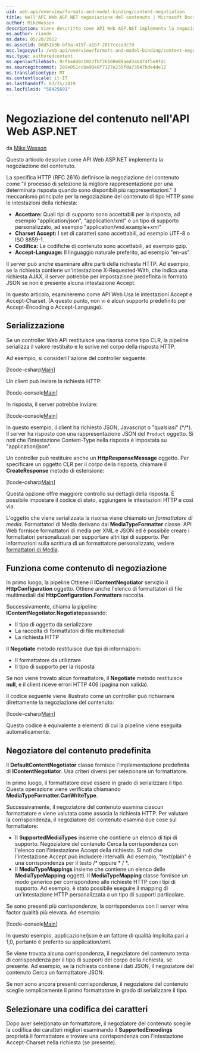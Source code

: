 ```yaml
---
uid: web-api/overview/formats-and-model-binding/content-negotiation
title: Nell'API Web ASP.NET negoziazione del contenuto | Microsoft Docs
author: MikeWasson
description: Viene descritto come API Web ASP.NET implementa la negoziazione del contenuto HTTP.
ms.author: riande
ms.date: 05/20/2012
ms.assetid: 0dd51b30-bf5a-419f-a1b7-2817ccca3c7d
msc.legacyurl: /web-api/overview/formats-and-model-binding/content-negotiation
msc.type: authoredcontent
ms.openlocfilehash: 9cfbed49c1022fbf26160e89aed3ab474f5e0fdc
ms.sourcegitcommit: 289e051cc8a90e8f7127e239fda73047bde4de12
ms.translationtype: MT
ms.contentlocale: it-IT
ms.lasthandoff: 03/25/2019
ms.locfileid: "58425691"
---
```

<a name="content-negotiation-in-aspnet-web-api"></a>Negoziazione del contenuto nell'API Web ASP.NET
====================
da [Mike Wasson](https://github.com/MikeWasson)

Questo articolo descrive come API Web ASP.NET implementa la negoziazione del contenuto.

La specifica HTTP (RFC 2616) definisce la negoziazione del contenuto come "il processo di selezione la migliore rappresentazione per una determinata risposta quando sono disponibili più rappresentazioni." Il meccanismo principale per la negoziazione del contenuto di tipo HTTP sono le intestazioni della richiesta:

- **Accettare:** Quali tipi di supporto sono accettabili per la risposta, ad esempio "application/json", "application/xml" o un tipo di supporto personalizzato, ad esempio &quot;application/vnd.example+xml&quot;
- **Charset Accept:** I set di caratteri sono accettabili, ad esempio UTF-8 o ISO 8859-1.
- **Codifica:** Le codifiche di contenuto sono accettabili, ad esempio gzip.
- **Accept-Language:** Il linguaggio naturale preferito, ad esempio "en-us".

Il server può anche esaminare altre parti della richiesta HTTP. Ad esempio, se la richiesta contiene un'intestazione X-Requested-With, che indica una richiesta AJAX, il server potrebbe per impostazione predefinita in formato JSON se non è presente alcuna intestazione Accept.

In questo articolo, esamineremo come API Web Usa le intestazioni Accept e Accept-Charset. (A questo punto, non vi è alcun supporto predefinito per Accept-Encoding o Accept-Language).

## <a name="serialization"></a>Serializzazione

Se un controller Web API restituisce una risorsa come tipo CLR, la pipeline serializza il valore restituito e lo scrive nel corpo della risposta HTTP.

Ad esempio, si consideri l'azione del controller seguente:

[!code-csharp[Main](content-negotiation/samples/sample1.cs)]

Un client può inviare la richiesta HTTP:

[!code-console[Main](content-negotiation/samples/sample2.cmd)]

In risposta, il server potrebbe inviare:

[!code-console[Main](content-negotiation/samples/sample3.cmd)]

In questo esempio, il client ha richiesto JSON, Javascript o "qualsiasi" (\*/\*). Il server ha risposto con una rappresentazione JSON del `Product` oggetto. Si noti che l'intestazione Content-Type nella risposta è impostata su &quot;application/json&quot;.

Un controller può restituire anche un **HttpResponseMessage** oggetto. Per specificare un oggetto CLR per il corpo della risposta, chiamare il **CreateResponse** metodo di estensione:

[!code-csharp[Main](content-negotiation/samples/sample4.cs)]

Questa opzione offre maggiore controllo sui dettagli della risposta. È possibile impostare il codice di stato, aggiungere le intestazioni HTTP e così via.

L'oggetto che viene serializzata la risorsa viene chiamato un *formattatore di media*. Formattatori di Media derivano dal **MediaTypeFormatter** classe. API Web fornisce formattatori di media per XML e JSON ed è possibile creare i formattatori personalizzati per supportare altri tipi di supporto. Per informazioni sulla scrittura di un formattatore personalizzato, vedere [formattatori di Media](media-formatters.md).

## <a name="how-content-negotiation-works"></a>Funziona come contenuto di negoziazione

In primo luogo, la pipeline Ottiene il **IContentNegotiator** servizio il **HttpConfiguration** oggetto. Ottiene anche l'elenco di formattatori di file multimediali dal **HttpConfiguration.Formatters** raccolta.

Successivamente, chiama la pipeline **IContentNegotiator.Negotiate**passando:

- Il tipo di oggetto da serializzare
- La raccolta di formattatori di file multimediali
- La richiesta HTTP

Il **Negotiate** metodo restituisce due tipi di informazioni:

- Il formattatore da utilizzare
- Il tipo di supporto per la risposta

Se non viene trovato alcun formattatore, il **Negotiate** metodo restituisce **null**, e il client riceve errori HTTP 406 (pagina non valida).

Il codice seguente viene illustrato come un controller può richiamare direttamente la negoziazione del contenuto:

[!code-csharp[Main](content-negotiation/samples/sample5.cs)]

Questo codice è equivalente a elementi di cui la pipeline viene eseguita automaticamente.

## <a name="default-content-negotiator"></a>Negoziatore del contenuto predefinita

Il **DefaultContentNegotiator** classe fornisce l'implementazione predefinita di **IContentNegotiator**. Usa criteri diversi per selezionare un formattatore.

In primo luogo, il formattatore deve essere in grado di serializzare il tipo. Questa operazione viene verificata chiamando **MediaTypeFormatter.CanWriteType**.

Successivamente, il negoziatore del contenuto esamina ciascun formattatore e viene valutata come associa la richiesta HTTP. Per valutare la corrispondenza, il negoziatore del contenuto esamina due cose sul formattatore:

- Il **SupportedMediaTypes** insieme che contiene un elenco di tipi di supporto. Negoziatore del contenuto Cerca la corrispondenza con l'elenco con l'intestazione Accept della richiesta. Si noti che l'intestazione Accept può includere intervalli. Ad esempio, "text/plain" è una corrispondenza per il testo /\* oppure \* / \*.
- Il **MediaTypeMappings** insieme che contiene un elenco delle **MediaTypeMapping** oggetti. Il **MediaTypeMapping** classe fornisce un modo generico per corrispondono alle richieste HTTP con i tipi di supporto. Ad esempio, è stato possibile eseguire il mapping di un'intestazione HTTP personalizzata a un tipo di supporti particolare.

Se sono presenti più corrispondenze, la corrispondenza con il server wins factor qualità più elevata. Ad esempio:

[!code-console[Main](content-negotiation/samples/sample6.cmd)]

In questo esempio, applicazione/json è un fattore di qualità implicita pari a 1,0, pertanto è preferito su application/xml.

Se viene trovata alcuna corrispondenza, il negoziatore del contenuto tenta di corrispondenza per il tipo di supporti del corpo della richiesta, se presente. Ad esempio, se la richiesta contiene i dati JSON, il negoziatore del contenuto Cerca un formattatore JSON.

Se non sono ancora presenti corrispondenze, il negoziatore del contenuto sceglie semplicemente il primo formattatore in grado di serializzare il tipo.

## <a name="selecting-a-character-encoding"></a>Selezionare una codifica dei caratteri

Dopo aver selezionato un formattatore, il negoziatore del contenuto sceglie la codifica dei caratteri migliori esaminando il **SupportedEncodings** proprietà il formattatore e trovare una corrispondenza con l'intestazione Accept-Charset nella richiesta (se presente).
